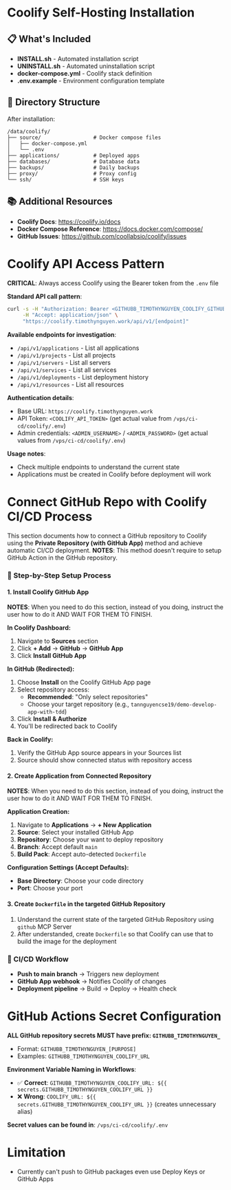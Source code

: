 # Coolify Self-Hosting Installation

## 📋 What's Included

- **INSTALL.sh** - Automated installation script
- **UNINSTALL.sh** - Automated uninstallation script
- **docker-compose.yml** - Coolify stack definition
- **.env.example** - Environment configuration template

## 📁 Directory Structure

After installation:

```
/data/coolify/
├── source/                 # Docker compose files
│   ├── docker-compose.yml
│   └── .env
├── applications/           # Deployed apps
├── databases/              # Database data
├── backups/                # Daily backups
├── proxy/                  # Proxy config
└── ssh/                    # SSH keys
```

## 📚 Additional Resources

- **Coolify Docs**: https://coolify.io/docs
- **Docker Compose Reference**: https://docs.docker.com/compose/
- **GitHub Issues**: https://github.com/coollabsio/coolify/issues

# Coolify API Access Pattern

**CRITICAL**: Always access Coolify using the Bearer token from the `.env` file

**Standard API call pattern**:
```bash
curl -s -H "Authorization: Bearer <GITHUBB_TIMOTHYNGUYEN_COOLIFY_GITHUB_ACTION_API_TOKEN>" \
     -H "Accept: application/json" \
     "https://coolify.timothynguyen.work/api/v1/[endpoint]"
```

**Available endpoints for investigation**:
- `/api/v1/applications` - List all applications
- `/api/v1/projects` - List all projects  
- `/api/v1/servers` - List all servers
- `/api/v1/services` - List all services
- `/api/v1/deployments` - List deployment history
- `/api/v1/resources` - List all resources

**Authentication details**:
- Base URL: `https://coolify.timothynguyen.work`
- API Token: `<COOLIFY_API_TOKEN>` (get actual value from `/vps/ci-cd/coolify/.env`)
- Admin credentials: `<ADMIN_USERNAME>` / `<ADMIN_PASSWORD>` (get actual values from `/vps/ci-cd/coolify/.env`)

**Usage notes**:
- Check multiple endpoints to understand the current state
- Applications must be created in Coolify before deployment will work

# Connect GitHub Repo with Coolify CI/CD Process

This section documents how to connect a GitHub repository to Coolify using the **Private Repository (with GitHub App)** method and achieve automatic CI/CD deployment. **NOTES**: This method doesn't require to setup GitHub Action in the GitHub repository.

### 🔧 Step-by-Step Setup Process

#### 1. Install Coolify GitHub App

**NOTES**: When you need to do this section, instead of you doing, instruct the user how to do it AND WAIT FOR THEM TO FINISH.

**In Coolify Dashboard:**
1. Navigate to **Sources** section
2. Click **+ Add** → **GitHub** → **GitHub App**
3. Click **Install GitHub App**

**In GitHub (Redirected):**
1. Choose **Install** on the Coolify GitHub App page
2. Select repository access:
   - **Recommended**: "Only select repositories"
   - Choose your target repository (e.g., `tannguyencse19/demo-develop-app-with-tdd`)
3. Click **Install & Authorize**
4. You'll be redirected back to Coolify

**Back in Coolify:**
1. Verify the GitHub App source appears in your Sources list
2. Source should show connected status with repository access

#### 2. Create Application from Connected Repository

**NOTES**: When you need to do this section, instead of you doing, instruct the user how to do it AND WAIT FOR THEM TO FINISH.

**Application Creation:**
1. Navigate to **Applications** → **+ New Application**
2. **Source**: Select your installed GitHub App
3. **Repository**: Choose your want to deploy repository
4. **Branch**: Accept default `main`
5. **Build Pack**: Accept auto-detected `Dockerfile`

**Configuration Settings (Accept Defaults):**
- **Base Directory**: Choose your code directory
- **Port**: Choose your port

#### 3. Create `Dockerfile` in the targeted GitHub Repository
1. Understand the current state of the targeted GitHub Repository using `github` MCP Server
2. After understanded, create `Dockerfile` so that Coolify can use that to build the image for the deployment 

### 🔄 CI/CD Workflow

- **Push to main branch** → Triggers new deployment
- **GitHub App webhook** → Notifies Coolify of changes
- **Deployment pipeline** → Build → Deploy → Health check

# GitHub Actions Secret Configuration

**ALL GitHub repository secrets MUST have prefix: `GITHUBB_TIMOTHYNGUYEN_`**
- Format: `GITHUBB_TIMOTHYNGUYEN_[PURPOSE]`
- Examples: `GITHUBB_TIMOTHYNGUYEN_COOLIFY_URL`

**Environment Variable Naming in Workflows**:
- ✅ **Correct**: `GITHUBB_TIMOTHYNGUYEN_COOLIFY_URL: ${{ secrets.GITHUBB_TIMOTHYNGUYEN_COOLIFY_URL }}`
- ❌ **Wrong**: `COOLIFY_URL: ${{ secrets.GITHUBB_TIMOTHYNGUYEN_COOLIFY_URL }}` (creates unnecessary alias)

**Secret values can be found in**: `/vps/ci-cd/coolify/.env`

# Limitation

- Currently can't push to GitHub packages even use Deploy Keys or GitHub Apps